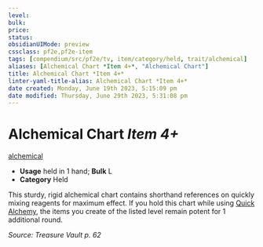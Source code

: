 ```yaml
---
level:
bulk:
price:
status:
obsidianUIMode: preview
cssclass: pf2e,pf2e-item
tags: [compendium/src/pf2e/tv, item/category/held, trait/alchemical]
aliases: [Alchemical Chart *Item 4+*, "Alchemical Chart"]
title: Alchemical Chart *Item 4+*
linter-yaml-title-alias: Alchemical Chart *Item 4+*
date created: Monday, June 19th 2023, 5:15:09 pm
date modified: Thursday, June 29th 2023, 5:31:08 pm
---
```


# Alchemical Chart *Item 4+*

[alchemical](rules/traits/alchemical.md)  

- **Usage** held in 1 hand; **Bulk** L
- **Category** Held

This sturdy, rigid alchemical chart contains shorthand references on quickly mixing reagents for maximum effect. If you hold this chart while using [Quick Alchemy](rules/actions/quick-alchemy.md), the items you create of the listed level remain potent for 1 additional round.

*Source: Treasure Vault p. 62*
